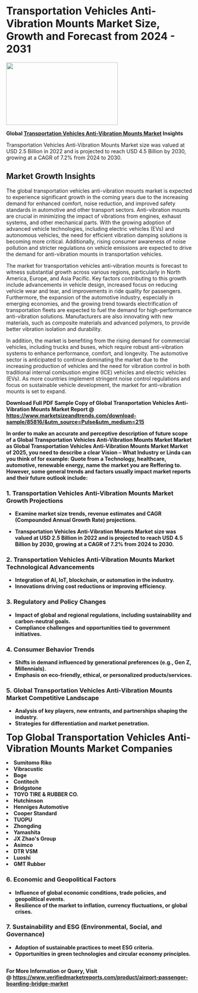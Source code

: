 <H1>Transportation Vehicles Anti-Vibration Mounts Market Size, Growth and Forecast from 2024 - 2031</H1><img class="aligncenter size-medium wp-image-584254" src="https://thirdeyenews.in/wp-content/uploads/2024/09/Global-Market-Research-300x168.jpeg" alt="" width="300" height="168" /><p><strong>Global&nbsp;<a href="https://www.marketsizeandtrends.com/download-sample/85816/&amp;utm_source=Pulse&amp;utm_medium=215">Transportation Vehicles Anti-Vibration Mounts Market</a> Insights</strong></p><p>Transportation Vehicles Anti-Vibration Mounts Market size was valued at USD 2.5 Billion in 2022 and is projected to reach USD 4.5 Billion by 2030, growing at a CAGR of 7.2% from 2024 to 2030.</p><p><h2>Market Growth Insights</h2> <p>The global transportation vehicles anti-vibration mounts market is expected to experience significant growth in the coming years due to the increasing demand for enhanced comfort, noise reduction, and improved safety standards in automotive and other transport sectors. Anti-vibration mounts are crucial in minimizing the impact of vibrations from engines, exhaust systems, and other mechanical parts. With the growing adoption of advanced vehicle technologies, including electric vehicles (EVs) and autonomous vehicles, the need for efficient vibration damping solutions is becoming more critical. Additionally, rising consumer awareness of noise pollution and stricter regulations on vehicle emissions are expected to drive the demand for anti-vibration mounts in transportation vehicles.</p> <p><strong></strong></p> <p>The market for transportation vehicles anti-vibration mounts is forecast to witness substantial growth across various regions, particularly in North America, Europe, and Asia Pacific. Key factors contributing to this growth include advancements in vehicle design, increased focus on reducing vehicle wear and tear, and improvements in ride quality for passengers. Furthermore, the expansion of the automotive industry, especially in emerging economies, and the growing trend towards electrification of transportation fleets are expected to fuel the demand for high-performance anti-vibration solutions. Manufacturers are also innovating with new materials, such as composite materials and advanced polymers, to provide better vibration isolation and durability.</p> <p>In addition, the market is benefiting from the rising demand for commercial vehicles, including trucks and buses, which require robust anti-vibration systems to enhance performance, comfort, and longevity. The automotive sector is anticipated to continue dominating the market due to the increasing production of vehicles and the need for vibration control in both traditional internal combustion engine (ICE) vehicles and electric vehicles (EVs). As more countries implement stringent noise control regulations and focus on sustainable vehicle development, the market for anti-vibration mounts is set to expand.</p> <p><strong></p><p><span class=""><strong>Download Full PDF Sample Copy of Global Transportation Vehicles Anti-Vibration Mounts Market Report</strong> @ <a href="https://www.marketsizeandtrends.com/download-sample/85816/&amp;utm_source=Pulse&amp;utm_medium=215" target="_blank">https://www.marketsizeandtrends.com/download-sample/85816/&amp;utm_source=Pulse&amp;utm_medium=215</a></span></p><p>In order to make an accurate and perceptive description of future scope of a Global&nbsp;Transportation Vehicles Anti-Vibration Mounts Market Market as Global&nbsp;Transportation Vehicles Anti-Vibration Mounts Market Market of 2025, you need to describe a clear Vision &ndash; What Industry or Linda can you think of for example: Quote from a Technology, healthcare, automotive, renewable energy, name the market you are Reffering to. However, some general trends and factors usually impact market reports and their future outlook include:</p><h3>1.&nbsp;<strong>Transportation Vehicles Anti-Vibration Mounts Market Growth Projections</strong></h3><ul><li>Examine market size trends, revenue estimates and CAGR (Compounded Annual Growth Rate) projections.</li><li><p>Transportation Vehicles Anti-Vibration Mounts Market size was valued at USD 2.5 Billion in 2022 and is projected to reach USD 4.5 Billion by 2030, growing at a CAGR of 7.2% from 2024 to 2030.</p></li></ul><h3>2.&nbsp;<strong>Transportation Vehicles Anti-Vibration Mounts Market Technological Advancements</strong></h3><ul><li>Integration of AI, IoT, blockchain, or automation in the industry.</li><li>Innovations driving cost reductions or improving efficiency.</li></ul><h3>3.&nbsp;<strong>Regulatory and Policy Changes</strong></h3><ul><li>Impact of global and regional regulations, including sustainability and carbon-neutral goals.</li><li>Compliance challenges and opportunities tied to government initiatives.</li></ul><h3>4.&nbsp;<strong>Consumer Behavior Trends</strong></h3><ul><li>Shifts in demand influenced by generational preferences (e.g., Gen Z, Millennials).</li><li>Emphasis on eco-friendly, ethical, or personalized products/services.</li></ul><h3>5.&nbsp;<strong>Global Transportation Vehicles Anti-Vibration Mounts Market Competitive Landscape</strong></h3><ul><li>Analysis of key players, new entrants, and partnerships shaping the industry.</li><li>Strategies for differentiation and market penetration.</li></ul><p data-pm-slice="1 1 []"><span style="color: inherit; font-family: inherit; font-size: 25px;">Top Global Transportation Vehicles Anti-Vibration Mounts Market Companies</span></p><div class="" data-test-id=""><p><li>Sumitomo Riko</li><li> Vibracustic</li><li> Boge</li><li> Contitech</li><li> Bridgstone</li><li> TOYO TIRE & RUBBER CO.</li><li> Hutchinson</li><li> Henniges Automotive</li><li> Cooper Standard</li><li> TUOPU</li><li> Zhongding</li><li> Yamashita</li><li> JX Zhao's Group</li><li> Asimco</li><li> DTR VSM</li><li> Luoshi</li><li> GMT Rubber</li></p></div><h3>6.&nbsp;<strong>Economic and Geopolitical Factors</strong></h3><ul><li>Influence of global economic conditions, trade policies, and geopolitical events.</li><li>Resilience of the market to inflation, currency fluctuations, or global crises.</li></ul><h3>7.&nbsp;<strong>Sustainability and ESG (Environmental, Social, and Governance)</strong></h3><ul><li>Adoption of sustainable practices to meet ESG criteria.</li><li>Opportunities in green technologies and circular economy principles.</li></ul><h2><strong style="font-size: 14px;">For More Information or Query, Visit @&nbsp;</strong><a style="background-color: #ffffff; font-size: 14px;" href="https://www.marketsizeandtrends.com/report/transportation-vehicles-anti-vibration-mounts-market/" target="_blank">https://www.verifiedmarketreports.com/product/airport-passenger-boarding-bridge-market</a></h2>
